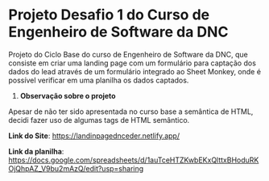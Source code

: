 # Projeto Desafio 1 do Curso de Engenheiro de Software da DNC

Projeto do Ciclo Base do curso de Engenheiro de Software da DNC, que consiste em criar uma landing page com um formulário para captação dos dados do lead através de um formulário integrado ao Sheet Monkey, onde é possível verificar em uma planilha os dados captados.

1. **Observação sobre o projeto**

Apesar de não ter sido apresentada no curso base a semântica de HTML, decidi fazer uso de algumas tags de HTML semântico.

**Link do Site**: https://landinpagednceder.netlify.app/

**Link da planilha**: https://docs.google.com/spreadsheets/d/1auTceHTZKwbEKxQlttxBHoduRKOjQhpAZ_V9bu2mAzQ/edit?usp=sharing



